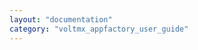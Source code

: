 ```yaml
---
layout: "documentation"
category: "voltmx_appfactory_user_guide"
---
```

                            

